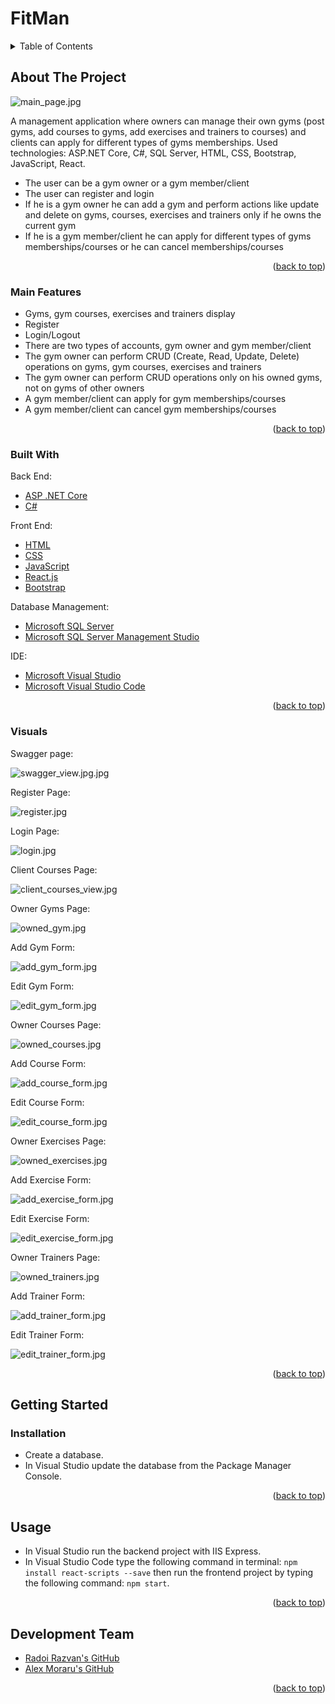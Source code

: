 <div id="top"></div>

# FitMan

<!-- TABLE OF CONTENTS -->
<details>
  <summary>Table of Contents</summary>
  <ol>
    <li>
      <a href="#about-the-project">About The Project</a>
      <ul>
        <li><a href="#main-features">Main Features</a></li>
        <li><a href="#built-with">Built With</a></li>
        <li><a href="#visuals">Visuals</a></li>
      </ul>
    </li>
    <li>
      <a href="#getting-started">Getting Started</a>
      <ul>
        <li><a href="#installation">Installation</a></li>
      </ul>
    </li>
    <li><a href="#usage">Usage</a></li>
    <li><a href="#development-team">Development Team</a></li>
  </ol>
</details>



<!-- ABOUT THE PROJECT -->
## About The Project

![main_page.jpg][main-page]

A management application where owners can manage their own gyms (post gyms, add courses to gyms, add exercises and trainers to courses) and clients can apply for different types of gyms memberships. Used technologies: ASP.NET Core, C#, SQL Server, HTML, CSS, Bootstrap, JavaScript, React.

- The user can be a gym owner or a gym member/client
- The user can register and login
- If he is a gym owner he can add a gym and perform actions like update and delete on gyms, courses, exercises and trainers only if he owns the current gym  
- If he is a gym member/client he can apply for different types of gyms memberships/courses or he can cancel memberships/courses

<p align="right">(<a href="#top">back to top</a>)</p>


### Main Features

- Gyms, gym courses, exercises and trainers display
- Register
- Login/Logout
- There are two types of accounts, gym owner and gym member/client
- The gym owner can perform CRUD (Create, Read, Update, Delete) operations on gyms, gym courses, exercises and trainers 
- The gym owner can perform CRUD operations only on his owned gyms, not on gyms of other owners
- A gym member/client can apply for gym memberships/courses
- A gym member/client can cancel gym memberships/courses

<p align="right">(<a href="#top">back to top</a>)</p>

### Built With

Back End:
* [ASP .NET Core][asp-net-core]
* [C#][c#]

Front End:
* [HTML][html]
* [CSS][css]
* [JavaScript][js]
* [React.js][react]
* [Bootstrap][bootstrap]

Database Management:
* [Microsoft SQL Server][msql-server]
* [Microsoft SQL Server Management Studio][ssms]

IDE:
* [Microsoft Visual Studio][visual-studio]
* [Microsoft Visual Studio Code][visual-studio-code]

<p align="right">(<a href="#top">back to top</a>)</p>

### Visuals

Swagger page:

![swagger_view.jpg.jpg][swagger-view]

Register Page:

![register.jpg][register]

Login Page:

![login.jpg][login]

Client Courses Page:

![client_courses_view.jpg][client-courses-view]

Owner Gyms Page:

![owned_gym.jpg][owned-gym]

Add Gym Form:

![add_gym_form.jpg][add-gym-form]

Edit Gym Form:

![edit_gym_form.jpg][edit-gym-form]

Owner Courses Page:

![owned_courses.jpg][owned-courses]

Add Course Form:

![add_course_form.jpg][add-course-form]

Edit Course Form:

![edit_course_form.jpg][edit-course-form]

Owner Exercises Page:

![owned_exercises.jpg][owned-exercises]

Add Exercise Form:

![add_exercise_form.jpg][add-exercise-form]

Edit Exercise Form:

![edit_exercise_form.jpg][edit-exercise-form]

Owner Trainers Page:

![owned_trainers.jpg][owned-trainers]

Add Trainer Form:

![add_trainer_form.jpg][add-trainer-form]

Edit Trainer Form:

![edit_trainer_form.jpg][edit-trainer-form]

<p align="right">(<a href="#top">back to top</a>)</p>


<!-- GETTING STARTED -->
## Getting Started

### Installation

- Create a database.
- In Visual Studio update the database from the Package Manager Console.

<p align="right">(<a href="#top">back to top</a>)</p>



<!-- USAGE EXAMPLES -->
## Usage

- In Visual Studio run the backend project with IIS Express.
- In Visual Studio Code type the following command in terminal: `npm install react-scripts --save` then run the frontend project by typing the following command: `npm start`.

<p align="right">(<a href="#top">back to top</a>)</p>


## Development Team

* [Radoi Razvan's GitHub][radoi-razvan]
* [Alex Moraru's GitHub][AlexMoraru97]

<p align="right">(<a href="#top">back to top</a>)</p>

<!-- MARKDOWN LINKS & IMAGES -->

[asp-net-core]: https://dotnet.microsoft.com/en-us/learn/aspnet/what-is-aspnet-core
[ef-core]: https://docs.microsoft.com/en-us/ef/core/
[c#]: https://docs.microsoft.com/en-us/dotnet/csharp/
[html]: https://html.com/
[css]: https://www.w3.org/Style/CSS/Overview.en.html
[js]: https://www.javascript.com/
[react]: https://reactjs.org/
[bootstrap]: https://getbootstrap.com
[msql-server]: https://www.microsoft.com/en-us/sql-server/sql-server-2019
[ssms]: https://docs.microsoft.com/en-us/sql/ssms/download-sql-server-management-studio-ssms?view=sql-server-ver15
[visual-studio]: https://visualstudio.microsoft.com/
[visual-studio-code]: https://code.visualstudio.com/

[radoi-razvan]: https://github.com/radoi-razvan
[AlexMoraru97]: https://github.com/AlexMoraru97

[swagger-view]: project_photos/swagger_view.jpg
[main-page]: project_photos/main_page.jpg
[register]: project_photos/register.jpg
[login]: project_photos/login.jpg
[client-courses-view]: project_photos/client_courses_view.jpg
[owned-gym]: project_photos/owned_gym.jpg
[add-gym-form]: project_photos/add_gym_form.jpg
[edit-gym-form]: project_photos/edit_gym_form.jpg
[owned-courses]: project_photos/owned_courses.jpg
[add-course-form]: project_photos/add_course_form.jpg
[edit-course-form]: project_photos/edit_course_form.jpg
[owned-exercises]: project_photos/owned_exercises.jpg
[add-exercise-form]: project_photos/add_exercise_form.jpg
[edit-exercise-form]: project_photos/edit_exercise_form.jpg
[owned-trainers]: project_photos/owned_trainers.jpg
[add-trainer-form]: project_photos/add_trainer_form.jpg
[edit-trainer-form]: project_photos/edit_trainer_form.jpg
